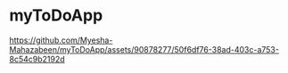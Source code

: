 # myToDoApp


https://github.com/Myesha-Mahazabeen/myToDoApp/assets/90878277/50f6df76-38ad-403c-a753-8c54c9b2192d

